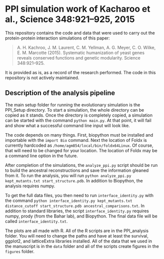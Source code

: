 PPI simulation work of Kacharoo et al., Science 348:921–925, 2015
========================
This repository contains the code and data that were used to carry out the protein-protein interaction simulations of this paper:
> A. H. Kachroo, J. M. Laurent, C. M. Yellman, A. G. Meyer, C. O. Wilke, E. M. Marcotte (2015). Systematic humanization of yeast genes reveals conserved functions and genetic modularity. Science 348:921–925.

It is provided as is, as a record of the research performed. The code in this repository is not actively maintained.

## Description of the analysis pipeline

The main setup folder for running the evolutionary simulation is the PPI_Setup directory.  To start a simulation, the whole directory can be copied as it stands.  Once the directory is completely copied, a simulation can be started with the command `python main.py`.  At that point, it will fail and show what a successful command line input will look like.

The code depends on many things.  First, biopython must be installed and importable with the `import Bio` command.  Next the location of Foldx is currently hardcoded as `/home/agm854/local/bin/foldx64Linux`.  Of course, that will need to be changed for your location.  The location of Foldx may be a command line option in the future.  

After completion of the simulations, the `analyze_ppi.py` script should be run to build the ancestral reconstructions and save the information gleaned from it.  To run the analysis, you will run `python analyze_ppi.py kept_mutants.txt start_structure.pdb`.  In addition to Biopython, the analysis requires numpy.

To get the full data files, you then need to run `interface_identity.py` with the command `python interface_identity.py kept_mutants.txt distance_cutoff start_structure.pdb ancestral_comparisons.txt`.  In addition to standard libraries, the script `interface_identity.py` requires numpy, prody (from the Bahar lab), and Biopython.  The final data file will be called `interface_identity.txt`.

The plots are all made with R.  All of the R scripts are in the PPI_analysis folder.  You will need to change the paths and have at least the survival, ggplot2, and latticeExtra libraries installed.  All of the data that we used in the manuscript is in the `data` folder and all of the scripts create figures in the `figures` folder.


